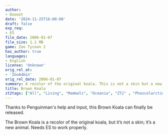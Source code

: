 ```yaml
---
author:
- Doooot
date: '2024-11-25T16:00:00'
draft: false
exp_req:
- ES
file_date: 2006-01-07
file_size: 1.1 MB
game: Zoo Tycoon 2
has_author: true
languages:
- English
license: 'Unknown'
orig_rel_at:
- 'ZooAdmin'
orig_rel_date: 2006-01-07
summary: A recolor of the original koala. This is not a skin but a new animal.
title: Brown Koala
zt2tags: ["All", "Living", "Mammals", "Oceania", "ZT2" , "Phascolarctids"]
---
```

Thanks to Penguinman's help and input, this Brown Koala can finally be released. 

The Brown Koala is a recolor of the original koala, but it’s not a skin; it’s a new animal. Needs ES to work properly.
